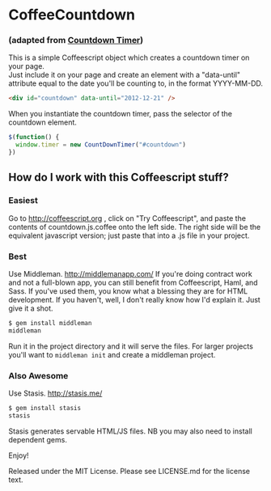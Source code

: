 CoffeeCountdown
===============
### (adapted from [Countdown Timer](https://github.com/dukejones/countdown-timer))
This is a simple Coffeescript object which creates a countdown timer on your page.  
Just include it on your page and create an element with a "data-until" attribute equal to the date you'll be counting to,
in the format YYYY-MM-DD.


```html
<div id="countdown" data-until="2012-12-21" />
```

When you instantiate the countdown timer, pass the selector of the countdown element.

```javascript
$(function() {
  window.timer = new CountDownTimer("#countdown")
})
```

How do I work with this Coffeescript stuff?
-------------------------------------------

### Easiest
Go to http://coffeescript.org , click on "Try Coffeescript", and paste the
contents of countdown.js.coffee onto the left side.  The right side will be the equivalent javascript version; just paste that into a .js file in your project.

### Best
Use Middleman. http://middlemanapp.com/
If you're doing contract work and not a full-blown app, you can still benefit from Coffeescript, Haml, and Sass.  If you've used them, you know what a blessing they are for HTML development.  If you haven't, well, I don't really know how I'd explain it.  Just give it a shot.  
```bash
$ gem install middleman
middleman
```
Run it in the project directory and it will serve the files.  For larger projects you'll want to ```middleman init``` and create a middleman project.

### Also Awesome
Use Stasis. http://stasis.me/
```bash
$ gem install stasis
stasis
```
Stasis generates servable HTML/JS files. NB you may also need to install dependent gems.

Enjoy!


Released under the MIT License.
Please see LICENSE.md for the license text.
